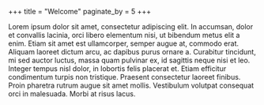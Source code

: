 +++
title = "Welcome"
paginate_by = 5
+++

Lorem ipsum dolor sit amet, consectetur adipiscing elit. In accumsan, dolor et convallis lacinia, orci libero elementum nisi, ut bibendum metus elit a enim. Etiam sit amet est ullamcorper, semper augue at, commodo erat. Aliquam laoreet dictum arcu, ac dapibus purus ornare a. Curabitur tincidunt, mi sed auctor luctus, massa quam pulvinar ex, id sagittis neque nisi et leo. Integer tempus nisl dolor, in lobortis felis placerat et. Etiam efficitur condimentum turpis non tristique. Praesent consectetur laoreet finibus. Proin pharetra rutrum augue sit amet mollis. Vestibulum volutpat consequat orci in malesuada. Morbi at risus lacus.
